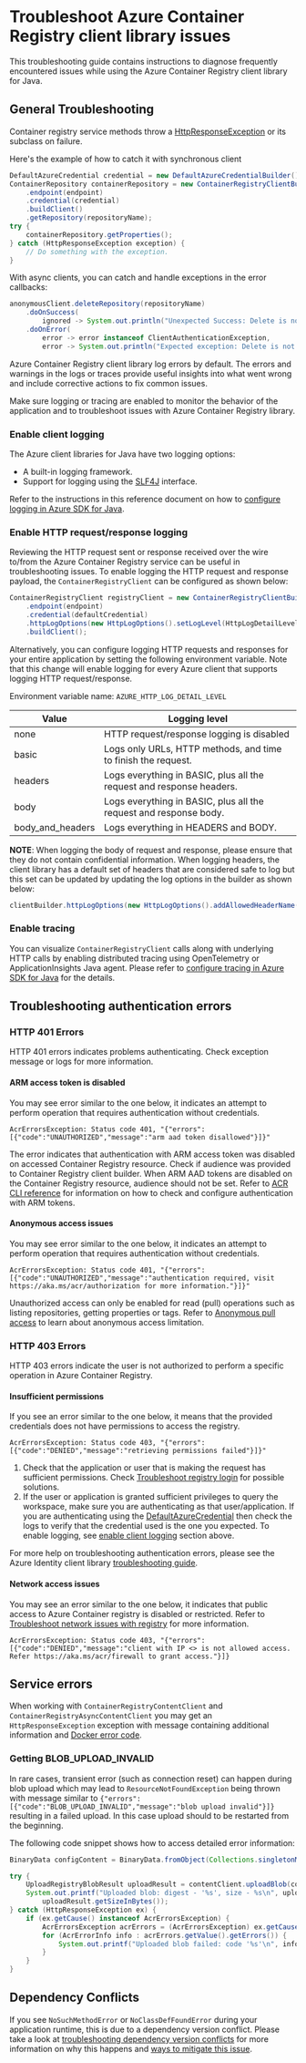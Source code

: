 # Troubleshoot Azure Container Registry client library issues

This troubleshooting guide contains instructions to diagnose frequently encountered issues while using the Azure Container Registry client library for Java.

## General Troubleshooting

Container registry service methods throw a [HttpResponseException](https://github.com/Azure/azure-sdk-for-java/blob/main/sdk/core/azure-core/src/main/java/com/azure/core/exception/HttpResponseException.java) or its subclass on failure.

Here's the example of how to catch it with synchronous client

```java readme-sample-getProperties
DefaultAzureCredential credential = new DefaultAzureCredentialBuilder().build();
ContainerRepository containerRepository = new ContainerRegistryClientBuilder()
    .endpoint(endpoint)
    .credential(credential)
    .buildClient()
    .getRepository(repositoryName);
try {
    containerRepository.getProperties();
} catch (HttpResponseException exception) {
    // Do something with the exception.
}
```

With async clients, you can catch and handle exceptions in the error callbacks:

```java readme-sample-anonymousAsyncClientThrows
anonymousClient.deleteRepository(repositoryName)
    .doOnSuccess(
        ignored -> System.out.println("Unexpected Success: Delete is not allowed on anonymous access!"))
    .doOnError(
        error -> error instanceof ClientAuthenticationException,
        error -> System.out.println("Expected exception: Delete is not allowed on anonymous access"));
```

Azure Container Registry client library log errors by default. The errors and warnings in the logs or traces provide
useful insights into what went wrong and include corrective actions to fix common issues.

Make sure logging or tracing are enabled to monitor the behavior of the application and to troubleshoot issues with Azure Container Registry library. 

### Enable client logging

The Azure client libraries for Java have two logging options:

* A built-in logging framework.
* Support for logging using the [SLF4J](https://www.slf4j.org/) interface.

Refer to the instructions in this reference document on how to [configure logging in Azure SDK for Java](https://docs.microsoft.com/azure/developer/java/sdk/logging-overview).

### Enable HTTP request/response logging

Reviewing the HTTP request sent or response received over the wire to/from the Azure Container Registry service can be useful in
troubleshooting issues. To enable logging the HTTP request and response payload, the `ContainerRegistryClient` can be configured as shown below:

```java readme-sample-enablehttplogging
ContainerRegistryClient registryClient = new ContainerRegistryClientBuilder()
    .endpoint(endpoint)
    .credential(defaultCredential)
    .httpLogOptions(new HttpLogOptions().setLogLevel(HttpLogDetailLevel.BODY_AND_HEADERS))
    .buildClient();
```

Alternatively, you can configure logging HTTP requests and responses for your entire application by setting the
following environment variable. Note that this change will enable logging for every Azure client that supports logging
HTTP request/response.

Environment variable name: `AZURE_HTTP_LOG_DETAIL_LEVEL`

| Value            | Logging level                                                        |
|------------------|----------------------------------------------------------------------|
| none             | HTTP request/response logging is disabled                            |
| basic            | Logs only URLs, HTTP methods, and time to finish the request.        |
| headers          | Logs everything in BASIC, plus all the request and response headers. |
| body             | Logs everything in BASIC, plus all the request and response body.    |
| body_and_headers | Logs everything in HEADERS and BODY.                                 |

**NOTE**: When logging the body of request and response, please ensure that they do not contain confidential
information. When logging headers, the client library has a default set of headers that are considered safe to log
but this set can be updated by updating the log options in the builder as shown below:

```java
clientBuilder.httpLogOptions(new HttpLogOptions().addAllowedHeaderName("safe-to-log-header-name"))
```

### Enable tracing

You can visualize `ContainerRegistryClient` calls along with underlying HTTP calls by enabling distributed tracing using OpenTelemetry or
ApplicationInsights Java agent. Please refer to [configure tracing in Azure SDK for Java](https://docs.microsoft.com/azure/developer/java/sdk/tracing) for the details.

## Troubleshooting authentication errors

### HTTP 401 Errors

HTTP 401 errors indicates problems authenticating. Check exception message or logs for more information.

#### ARM access token is disabled

You may see error similar to the one below, it indicates an attempt to perform operation that requires authentication without credentials.

```text
AcrErrorsException: Status code 401, "{"errors":[{"code":"UNAUTHORIZED","message":"arm aad token disallowed"}]}"
```

The error indicates that authentication with ARM access token was disabled on accessed Container Registry resource. Check if audience was provided to
Container Registry client builder. When ARM AAD tokens are disabled on the Container Registry resource, audience should not be set.
Refer to [ACR CLI reference](https://learn.microsoft.com/cli/azure/acr/config/authentication-as-arm?view=azure-cli-latest) for information on how to
check and configure authentication with ARM tokens.

#### Anonymous access issues
You may see error similar to the one below, it indicates an attempt to perform operation that requires authentication without credentials.

```text
AcrErrorsException: Status code 401, "{"errors":[{"code":"UNAUTHORIZED","message":"authentication required, visit https://aka.ms/acr/authorization for more information."}]}"
```

Unauthorized access can only be enabled for read (pull) operations such as listing repositories, getting properties or tags.
Refer to [Anonymous pull access](https://docs.microsoft.com/azure/container-registry/anonymous-pull-access) to learn about anonymous access limitation. 

### HTTP 403 Errors

HTTP 403 errors indicate the user is not authorized to perform a specific operation in Azure Container Registry.

#### Insufficient permissions

If you see an error similar to the one below, it means that the provided credentials does not have permissions to access the registry.
```text
AcrErrorsException: Status code 403, "{"errors":[{"code":"DENIED","message":"retrieving permissions failed"}]}"
```

1. Check that the application or user that is making the request has sufficient permissions.
   Check [Troubleshoot registry login](https://docs.microsoft.com/azure/container-registry/container-registry-troubleshoot-login) for possible solutions.
2. If the user or application is granted sufficient privileges to query the workspace, make sure you are
   authenticating as that user/application. If you are authenticating using the
   [DefaultAzureCredential](https://github.com/Azure/azure-sdk-for-java/blob/main/sdk/identity/azure-identity/README.md#authenticating-with-defaultazurecredential)
   then check the logs to verify that the credential used is the one you expected. To enable logging, see [enable
   client logging](#enable-client-logging) section above.

For more help on troubleshooting authentication errors, please see the Azure Identity client library [troubleshooting
guide](https://github.com/Azure/azure-sdk-for-java/blob/main/sdk/identity/azure-identity/TROUBLESHOOTING.md).

#### Network access issues

You may see an error similar to the one below, it indicates that public access to Azure Container registry is disabled or restricted.
Refer to [Troubleshoot network issues with registry](https://docs.microsoft.com/azure/container-registry/container-registry-troubleshoot-access) for more information.
```text
AcrErrorsException: Status code 403, "{"errors":[{"code":"DENIED","message":"client with IP <> is not allowed access. Refer https://aka.ms/acr/firewall to grant access."}]}
```

## Service errors

When working with `ContainerRegistryContentClient` and `ContainerRegistryAsyncContentClient` you may get an `HttpResponseException` exception with
message containing additional information and [Docker error code](https://docs.docker.com/registry/spec/api/#errors-2).

### Getting BLOB_UPLOAD_INVALID

In rare cases, transient error (such as connection reset) can happen during blob upload which may lead to `ResourceNotFoundException` being thrown with message similar to
`{"errors":[{"code":"BLOB_UPLOAD_INVALID","message":"blob upload invalid"}]}` resulting in a failed upload. In this case upload should to be restarted from the beginning.

The following code snippet shows how to access detailed error information:   
```java com.azure.containers.containerregistry.uploadBlobErrorHandling
BinaryData configContent = BinaryData.fromObject(Collections.singletonMap("hello", "world"));

try {
    UploadRegistryBlobResult uploadResult = contentClient.uploadBlob(configContent);
    System.out.printf("Uploaded blob: digest - '%s', size - %s\n", uploadResult.getDigest(),
        uploadResult.getSizeInBytes());
} catch (HttpResponseException ex) {
    if (ex.getCause() instanceof AcrErrorsException) {
        AcrErrorsException acrErrors = (AcrErrorsException) ex.getCause();
        for (AcrErrorInfo info : acrErrors.getValue().getErrors()) {
            System.out.printf("Uploaded blob failed: code '%s'\n", info.getCode());
        }
    }
}
```

## Dependency Conflicts

If you see `NoSuchMethodError` or `NoClassDefFoundError` during your application runtime, this is due to a
dependency version conflict. Please take a look at [troubleshooting dependency version conflicts](https://docs.microsoft.com/azure/developer/java/sdk/troubleshooting-dependency-version-conflict) for more information on
why this happens and [ways to mitigate this issue](https://docs.microsoft.com/azure/developer/java/sdk/troubleshooting-dependency-version-conflict#mitigate-version-mismatch-issues).
